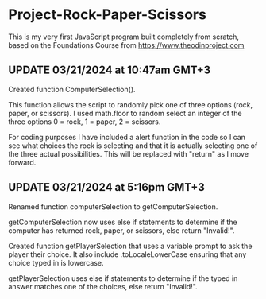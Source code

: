 # Project-Rock-Paper-Scissors
This is my very first JavaScript program built completely from scratch, based on the Foundations Course from https://www.theodinproject.com

UPDATE 03/21/2024 at 10:47am GMT+3
--------------------------------------
Created function ComputerSelection().

This function allows the script to randomly pick one of three options (rock, paper, or scissors).
I used math.floor to random select an integer of the three options 0 = rock, 1 = paper, 2 = scissors.

For coding purposes I have included a alert function in the code so I can see what choices the rock is selecting and that it is actually selecting one of the three actual possibilities. This will be replaced with "return" as I move forward.


UPDATE 03/21/2024 at 5:16pm GMT+3
--------------------------------------
Renamed function computerSelection to getComputerSelection.

getComputerSelection now uses else if statements to determine if the computer has returned rock, paper, or scissors, else return "Invalid!".

Created function getPlayerSelection that uses a variable prompt to ask the player their choice. It also include .toLocaleLowerCase ensuring that any choice typed in is lowercase.

getPlayerSelection uses else if statements to determine if the typed in answer matches one of the choices, else return "Invalid!".